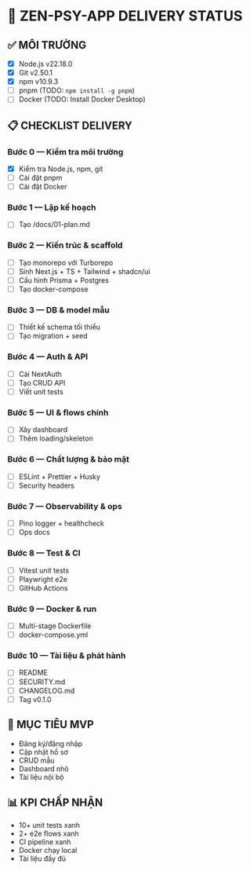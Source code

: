 # 🎯 ZEN-PSY-APP DELIVERY STATUS

## ✅ MÔI TRƯỜNG
- [x] Node.js v22.18.0
- [x] Git v2.50.1
- [x] npm v10.9.3
- [ ] pnpm (TODO: `npm install -g pnpm`)
- [ ] Docker (TODO: Install Docker Desktop)

## 📋 CHECKLIST DELIVERY

### Bước 0 — Kiểm tra môi trường
- [x] Kiểm tra Node.js, npm, git
- [ ] Cài đặt pnpm
- [ ] Cài đặt Docker

### Bước 1 — Lập kế hoạch
- [ ] Tạo /docs/01-plan.md

### Bước 2 — Kiến trúc & scaffold
- [ ] Tạo monorepo với Turborepo
- [ ] Sinh Next.js + TS + Tailwind + shadcn/ui
- [ ] Cấu hình Prisma + Postgres
- [ ] Tạo docker-compose

### Bước 3 — DB & model mẫu
- [ ] Thiết kế schema tối thiểu
- [ ] Tạo migration + seed

### Bước 4 — Auth & API
- [ ] Cài NextAuth
- [ ] Tạo CRUD API
- [ ] Viết unit tests

### Bước 5 — UI & flows chính
- [ ] Xây dashboard
- [ ] Thêm loading/skeleton

### Bước 6 — Chất lượng & bảo mật
- [ ] ESLint + Prettier + Husky
- [ ] Security headers

### Bước 7 — Observability & ops
- [ ] Pino logger + healthcheck
- [ ] Ops docs

### Bước 8 — Test & CI
- [ ] Vitest unit tests
- [ ] Playwright e2e
- [ ] GitHub Actions

### Bước 9 — Docker & run
- [ ] Multi-stage Dockerfile
- [ ] docker-compose.yml

### Bước 10 — Tài liệu & phát hành
- [ ] README
- [ ] SECURITY.md
- [ ] CHANGELOG.md
- [ ] Tag v0.1.0

## 🎯 MỤC TIÊU MVP
- Đăng ký/đăng nhập
- Cập nhật hồ sơ
- CRUD mẫu
- Dashboard nhỏ
- Tài liệu nội bộ

## 📊 KPI CHẤP NHẬN
- 10+ unit tests xanh
- 2+ e2e flows xanh
- CI pipeline xanh
- Docker chạy local
- Tài liệu đầy đủ
